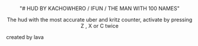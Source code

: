 <p align="center">
  "# HUD BY KACHOWHERO / IFUN / THE MAN WITH 100 NAMES"
</p>
  <p align="center">
    The hud with the most accurate uber and kritz counter, activate by pressing Z , X or C twice
  </p>

created by lava
